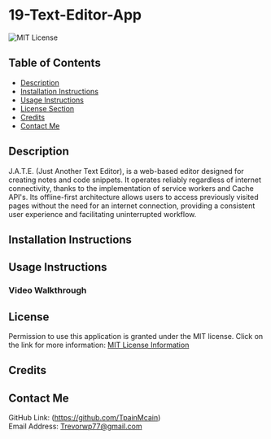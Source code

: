 # 19-Text-Editor-App
![MIT License](https://img.shields.io/badge/license-MIT-important)

## Table of Contents
  - [Description](#description)
  - [Installation Instructions](#installation-instructions)
  - [Usage Instructions](#usage-instructions)
  - [License Section](#license)
  - [Credits](#credits)
  - [Contact Me](#contact-me)
  
## Description
J.A.T.E. (Just Another Text Editor), is a web-based editor designed for creating notes and code snippets. It operates reliably regardless of internet connectivity, thanks to the implementation of service workers and Cache API's. Its offline-first architecture allows users to access previously visited pages without the need for an internet connection, providing a consistent user experience and facilitating uninterrupted workflow.

## Installation Instructions

## Usage Instructions

### Video Walkthrough


## License
Permission to use this application is granted under the MIT license.
Click on the link for more information: [MIT License Information](https://opensource.org/licenses/MIT)

## Credits


## Contact Me
GitHub Link: (https://github.com/TpainMcain)<br>
Email Address: <Trevorwp77@gmail.com>
